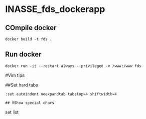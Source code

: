 # INASSE_fds_dockerapp


## COmpile docker
```
docker build -t fds .
```

## Run docker
```
docker run -it --restart always --privileged -v /www:/www fds
```

#Vim tips

##Set hard tabs
```
:set autoindent noexpandtab tabstop=4 shiftwidth=4

## VShow special chars
```
set list
```

